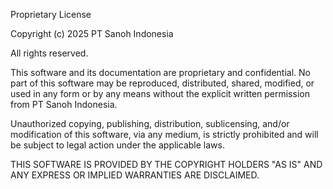 Proprietary License

Copyright (c) 2025 PT Sanoh Indonesia

All rights reserved.

This software and its documentation are proprietary and confidential. No part of this software may be reproduced, distributed, shared, modified, or used in any form or by any means without the explicit written permission from PT Sanoh Indonesia.

Unauthorized copying, publishing, distribution, sublicensing, and/or modification of this software, via any medium, is strictly prohibited and will be subject to legal action under the applicable laws.

THIS SOFTWARE IS PROVIDED BY THE COPYRIGHT HOLDERS "AS IS" AND ANY EXPRESS OR IMPLIED WARRANTIES ARE DISCLAIMED.